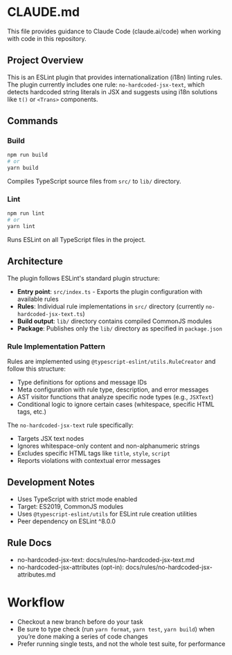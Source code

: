 # CLAUDE.md

This file provides guidance to Claude Code (claude.ai/code) when working with code in this repository.

## Project Overview

This is an ESLint plugin that provides internationalization (i18n) linting rules. The plugin currently includes one rule: `no-hardcoded-jsx-text`, which detects hardcoded string literals in JSX and suggests using i18n solutions like `t()` or `<Trans>` components.

## Commands

### Build

```bash
npm run build
# or
yarn build
```

Compiles TypeScript source files from `src/` to `lib/` directory.

### Lint

```bash
npm run lint
# or
yarn lint
```

Runs ESLint on all TypeScript files in the project.

## Architecture

The plugin follows ESLint's standard plugin structure:

- **Entry point**: `src/index.ts` - Exports the plugin configuration with available rules
- **Rules**: Individual rule implementations in `src/` directory (currently `no-hardcoded-jsx-text.ts`)
- **Build output**: `lib/` directory contains compiled CommonJS modules
- **Package**: Publishes only the `lib/` directory as specified in `package.json`

### Rule Implementation Pattern

Rules are implemented using `@typescript-eslint/utils.RuleCreator` and follow this structure:

- Type definitions for options and message IDs
- Meta configuration with rule type, description, and error messages
- AST visitor functions that analyze specific node types (e.g., `JSXText`)
- Conditional logic to ignore certain cases (whitespace, specific HTML tags, etc.)

The `no-hardcoded-jsx-text` rule specifically:

- Targets JSX text nodes
- Ignores whitespace-only content and non-alphanumeric strings
- Excludes specific HTML tags like `title`, `style`, `script`
- Reports violations with contextual error messages

## Development Notes

- Uses TypeScript with strict mode enabled
- Target: ES2019, CommonJS modules
- Uses `@typescript-eslint/utils` for ESLint rule creation utilities
- Peer dependency on ESLint ^8.0.0

## Rule Docs

- no-hardcoded-jsx-text: docs/rules/no-hardcoded-jsx-text.md
- no-hardcoded-jsx-attributes (opt-in): docs/rules/no-hardcoded-jsx-attributes.md

# Workflow

- Checkout a new branch before do your task
- Be sure to type check (run `yarn format`, `yarn test`, `yarn build`) when you’re done making a series of code changes
- Prefer running single tests, and not the whole test suite, for performance
